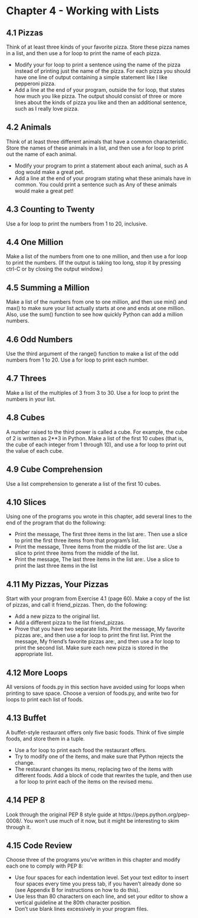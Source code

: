 <h1>Chapter 4 - Working with Lists</h1>

<h2>4.1 Pizzas</h2>
<p>
    Think of at least three kinds of your favorite pizza. Store these
    pizza names in a list, and then use a for loop to print the name of each pizza.
<ul>
    <li>
        Modify your for loop to print a sentence using the name of the pizza
        instead of printing just the name of the pizza. For each pizza you should
        have one line of output containing a simple statement like I like pepperoni
        pizza.
    </li>
    <li>
        Add a line at the end of your program, outside the for loop, that states
        how much you like pizza. The output should consist of three or more lines
        about the kinds of pizza you like and then an additional sentence, such as
        I really love pizza.
    </li>
</ul>
</p>

<h2>4.2 Animals</h2>
<p>
    Think of at least three different animals that have a common characteristic. Store the names of these animals in a
    list, and then use a for loop to
    print out the name of each animal.
<ul>
    <li>
        Modify your program to print a statement about each animal, such as
        A dog would make a great pet.
    </li>
    <li>
        Add a line at the end of your program stating what these animals have in
        common. You could print a sentence such as Any of these animals would
        make a great pet!
    </li>
</ul>
</p>

<h2>4.3 Counting to Twenty</h2>
<p>
    Use a for loop to print the numbers from 1 to 20,
    inclusive.
</p>

<h2>4.4 One Million</h2>
<p>
    Make a list of the numbers from one to one million, and then
    use a for loop to print the numbers. (If the output is taking too long, stop it by
    pressing ctrl-C or by closing the output window.)
</p>

<h2>4.5 Summing a Million</h2>
<p>
    Make a list of the numbers from one to one million,
    and then use min() and max() to make sure your list actually starts at one and
    ends at one million. Also, use the sum() function to see how quickly Python can
    add a million numbers.
</p>

<h2>4.6 Odd Numbers</h2>
<p>
    Use the third argument of the range() function to make a list
    of the odd numbers from 1 to 20. Use a for loop to print each number.
</p>

<h2>4.7 Threes</h2>
<p>
    Make a list of the multiples of 3 from 3 to 30. Use a for loop to
    print the numbers in your list.
</p>

<h2>4.8 Cubes</h2>
<p>
    A number raised to the third power is called a cube. For example,
    the cube of 2 is written as 2**3 in Python. Make a list of the first 10 cubes (that
    is, the cube of each integer from 1 through 10), and use a for loop to print out
    the value of each cube.
</p>

<h2>4.9 Cube Comprehension</h2>
<p>
    Use a list comprehension to generate a list of the
    first 10 cubes.
</p>

<h2>4.10 Slices</h2>
<p>
    Using one of the programs you wrote in this chapter, add several
    lines to the end of the program that do the following:
<ul>
    <li>
        Print the message, The first three items in the list are:. Then use a slice to
        print the first three items from that program’s list.
    </li>
    <li>
        Print the message, Three items from the middle of the list are:. Use a slice
        to print three items from the middle of the list.
    </li>
    <li>
        Print the message, The last three items in the list are:. Use a slice to print
        the last three items in the list
    </li>
</ul>
</p>

<h2>4.11 My Pizzas, Your Pizzas</h2>
<p>
    Start with your program from Exercise 4.1
    (page 60). Make a copy of the list of pizzas, and call it friend_pizzas.
    Then, do the following:
<ul>
    <li>
        Add a new pizza to the original list.
    </li>
    <li>
        Add a different pizza to the list friend_pizzas.
    </li>
    <li>
        Prove that you have two separate lists. Print the message, My favorite
        pizzas are:, and then use a for loop to print the first list. Print the message,
        My friend’s favorite pizzas are:, and then use a for loop to print the second list. Make sure each new pizza is
        stored in the appropriate list.
    </li>
</ul>
</p>

<h2>4.12 More Loops</h2>
<p>
    All versions of foods.py in this section have avoided using
    for loops when printing to save space. Choose a version of foods.py, and
    write two for loops to print each list of foods.
</p>

<h2>4.13 Buffet</h2>
<p>
    A buffet-style restaurant offers only five basic foods. Think of five
    simple foods, and store them in a tuple.
<ul>
    <li>
        Use a for loop to print each food the restaurant offers.
    </li>
    <li>
        Try to modify one of the items, and make sure that Python rejects the
        change.
    </li>
    <li>The restaurant changes its menu, replacing two of the items with different
        foods. Add a block of code that rewrites the tuple, and then use a for
        loop to print each of the items on the revised menu.
    </li>
</ul>
</p>

<h2>4.14 PEP 8</h2>
<p>
    Look through the original PEP 8 style guide at https://peps.python.org/pep-0008/. 
    You won’t use much of it now, but it might be interesting
    to skim through it.
</p>

<h2>4.15 Code Review</h2>
<p>
    Choose three of the programs you’ve written in this chapter
    and modify each one to comply with PEP 8:
<ul>
    <li>
        Use four spaces for each indentation level. Set your text editor to insert
        four spaces every time you press tab, if you haven’t already done so (see
        Appendix B for instructions on how to do this).
    </li>
    <li>
        Use less than 80 characters on each line, and set your editor to show a
        vertical guideline at the 80th character position.
    </li>
    <li>
        Don’t use blank lines excessively in your program files.
    </li>
</ul>
</p>